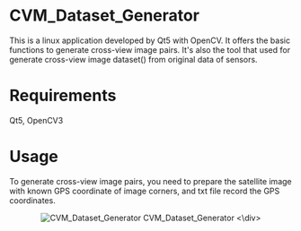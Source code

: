 # CVM_Dataset_Generator
This is a linux application developed by Qt5 with OpenCV. It offers the basic functions to generate cross-view image pairs.
It's also the tool that used for generate cross-view image dataset() from original data of sensors.

# Requirements
Qt5, OpenCV3

# Usage
To generate cross-view image pairs, you need to prepare the satellite image with known GPS coordinate of image corners, and txt file record the GPS coordinates. 

<div align=center>

![CVM_Dataset_Generator](https://user-images.githubusercontent.com/35421034/125183298-10a98580-e248-11eb-8110-56be111af387.png)
  CVM_Dataset_Generator <\div>
